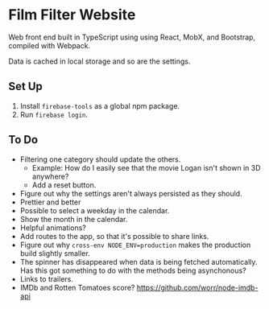 # Film Filter Website

Web front end built in TypeScript using using React, MobX, and Bootstrap, compiled with Webpack.

Data is cached in local storage and so are the settings.

## Set Up

1. Install `firebase-tools` as a global npm package.
1. Run `firebase login`.

## To Do

* Filtering one category should update the others.
  * Example: How do I easily see that the movie Logan isn't shown in 3D anywhere?
  * Add a reset button.
* Figure out why the settings aren't always persisted as they should.
* Prettier and better
* Possible to select a weekday in the calendar.
* Show the month in the calendar.
* Helpful animations?
* Add routes to the app, so that it's possible to share links.
* Figure out why `cross-env NODE_ENV=production` makes the production build slightly smaller.
* The spinner has disappeared when data is being fetched automatically. Has this got something to do with the methods being asynchonous?
* Links to trailers.
* IMDb and Rotten Tomatoes score? https://github.com/worr/node-imdb-api